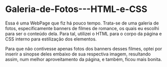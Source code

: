# Galeria-de-Fotos---HTML-e-CSS
Essa é uma WebPage que fiz há pouco tempo. Trata-se de uma galeria de fotos, especificamente banners de filmes de romance, os quais eu escolhi para ser o conteúdo dela. Para tal, utilizei o HTML para o corpo da página e CSS interno para estilização dos elementos. 

Para que não contivesse apenas fotos  dos banners desses filmes, optei por inserir a sinopse deles embaixo de sua respectiva imagem, resultando assim, num melhor aproveitamento da página, e também, ficou mais bonita.
